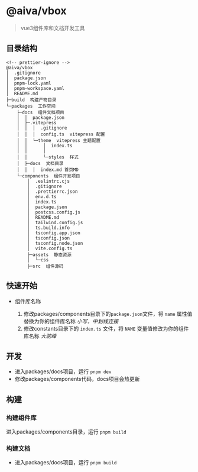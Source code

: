 # @aiva/vbox

> vue3组件库和文档开发工具

## 目录结构

```
<!-- prettier-ignore -->
@aiva/vbox
│  .gitignore
│  package.json
│  pnpm-lock.yaml
│  pnpm-workspace.yaml
│  README.md
├─build  构建产物目录
└─packages  工作空间
    ├─docs  组件文档项目
    │  │  package.json
    │  ├─.vitepress
    │  │  │  .gitignore
    │  │  │  config.ts  vitepress 配置
    │  │  └─theme  vitepress 主题配置
    │  │      │  index.ts
    │  │      │
    │  │      └─styles  样式
    │  ├─docs  文档目录
    │  │  │  index.md 首页MD
    └─components  组件开发项目
        │  .eslintrc.cjs
        │  .gitignore
        │  .prettierrc.json
        │  env.d.ts
        │  index.ts
        │  package.json
        │  postcss.config.js
        │  README.md
        │  tailwind.config.js
        │  ts.build.info
        │  tsconfig.app.json
        │  tsconfig.json
        │  tsconfig.node.json
        │  vite.config.ts
        ├─assets  静态资源
        │  └─css
        ├─src  组件源码
```

## 快速开始

- 组件库名称

  1.  修改packages/components目录下的`package.json`文件，将 `name` 属性值替换为你的组件库名称 *小写，中划线连接*
  2.  修改constants目录下的 `index.ts` 文件，将 `NAME` 变量值修改为你的组件库名称 *大驼峰*

## 开发

- 进入packages/docs项目，运行 `pnpm dev`
- 修改packages/components代码，docs项目会热更新

## 构建

### 构建组件库

进入packages/components目录，运行 `pnpm build`

### 构建文档

- 进入packages/docs项目，运行 `pnpm build`
